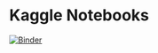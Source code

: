 # Kaggle Notebooks

[![Binder](https://mybinder.org/badge.svg)](https://mybinder.org/v2/gh/andersy005/kaggle-notebooks/master)
